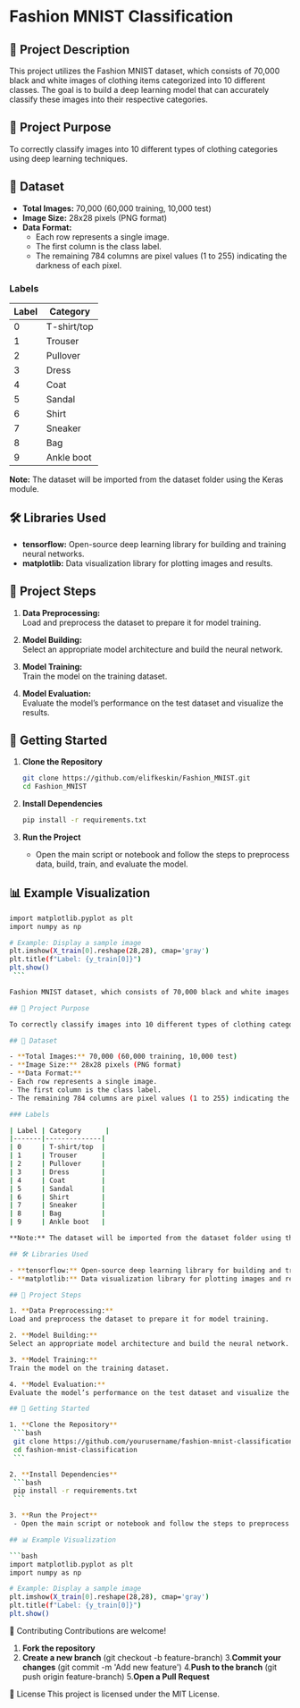 # Fashion MNIST Classification

## 📝 Project Description

This project utilizes the Fashion MNIST dataset, which consists of 70,000 black and white images of clothing items categorized into 10 different classes. The goal is to build a deep learning model that can accurately classify these images into their respective categories.

## 🎯 Project Purpose

To correctly classify images into 10 different types of clothing categories using deep learning techniques.

## 📂 Dataset

- **Total Images:** 70,000 (60,000 training, 10,000 test)
- **Image Size:** 28x28 pixels (PNG format)
- **Data Format:**  
  - Each row represents a single image.
  - The first column is the class label.
  - The remaining 784 columns are pixel values (1 to 255) indicating the darkness of each pixel.

### Labels

| Label | Category      |
|-------|--------------|
| 0     | T-shirt/top  |
| 1     | Trouser      |
| 2     | Pullover     |
| 3     | Dress        |
| 4     | Coat         |
| 5     | Sandal       |
| 6     | Shirt        |
| 7     | Sneaker      |
| 8     | Bag          |
| 9     | Ankle boot   |

**Note:** The dataset will be imported from the dataset folder using the Keras module.

## 🛠️ Libraries Used

- **tensorflow:** Open-source deep learning library for building and training neural networks.
- **matplotlib:** Data visualization library for plotting images and results.

## 🚦 Project Steps

1. **Data Preprocessing:**  
   Load and preprocess the dataset to prepare it for model training.

2. **Model Building:**  
   Select an appropriate model architecture and build the neural network.

3. **Model Training:**  
   Train the model on the training dataset.

4. **Model Evaluation:**  
   Evaluate the model’s performance on the test dataset and visualize the results.

## 🚀 Getting Started

1. **Clone the Repository**
    ```bash
    git clone https://github.com/elifkeskin/Fashion_MNIST.git
    cd Fashion_MNIST
    ```

2. **Install Dependencies**
    ```bash
    pip install -r requirements.txt
    ```

3. **Run the Project**
    - Open the main script or notebook and follow the steps to preprocess data, build, train, and evaluate the model.

## 📊 Example Visualization
   ```bash
import matplotlib.pyplot as plt
import numpy as np

# Example: Display a sample image
plt.imshow(X_train[0].reshape(28,28), cmap='gray')
plt.title(f"Label: {y_train[0]}")
plt.show()
    ```

Fashion MNIST dataset, which consists of 70,000 black and white images of clothing items categorized into 10 different classes. The goal is to build a deep learning model that can accurately classify these images into their respective categories.

## 🎯 Project Purpose

To correctly classify images into 10 different types of clothing categories using deep learning techniques.

## 📂 Dataset

- **Total Images:** 70,000 (60,000 training, 10,000 test)
- **Image Size:** 28x28 pixels (PNG format)
- **Data Format:**  
  - Each row represents a single image.
  - The first column is the class label.
  - The remaining 784 columns are pixel values (1 to 255) indicating the darkness of each pixel.

### Labels

| Label | Category      |
|-------|--------------|
| 0     | T-shirt/top  |
| 1     | Trouser      |
| 2     | Pullover     |
| 3     | Dress        |
| 4     | Coat         |
| 5     | Sandal       |
| 6     | Shirt        |
| 7     | Sneaker      |
| 8     | Bag          |
| 9     | Ankle boot   |

**Note:** The dataset will be imported from the dataset folder using the Keras module.

## 🛠️ Libraries Used

- **tensorflow:** Open-source deep learning library for building and training neural networks.
- **matplotlib:** Data visualization library for plotting images and results.

## 🚦 Project Steps

1. **Data Preprocessing:**  
   Load and preprocess the dataset to prepare it for model training.

2. **Model Building:**  
   Select an appropriate model architecture and build the neural network.

3. **Model Training:**  
   Train the model on the training dataset.

4. **Model Evaluation:**  
   Evaluate the model’s performance on the test dataset and visualize the results.

## 🚀 Getting Started

1. **Clone the Repository**
    ```bash
    git clone https://github.com/yourusername/fashion-mnist-classification.git
    cd fashion-mnist-classification
    ```

2. **Install Dependencies**
    ```bash
    pip install -r requirements.txt
    ```

3. **Run the Project**
    - Open the main script or notebook and follow the steps to preprocess data, build, train, and evaluate the model.

## 📊 Example Visualization

  ```bash
import matplotlib.pyplot as plt
import numpy as np

# Example: Display a sample image
plt.imshow(X_train[0].reshape(28,28), cmap='gray')
plt.title(f"Label: {y_train[0]}")
plt.show()
   ```

🤝 Contributing
Contributions are welcome!

1. **Fork the repository**
2. **Create a new branch** (git checkout -b feature-branch)
3.**Commit your changes** (git commit -m 'Add new feature')
4.**Push to the branch** (git push origin feature-branch)
5.**Open a Pull Request**

📄 License
This project is licensed under the MIT License.
